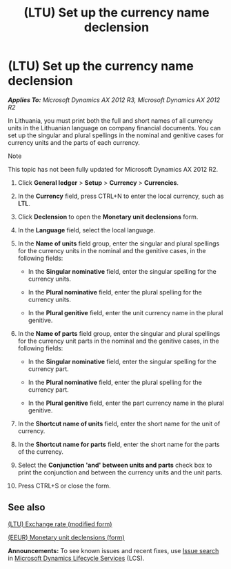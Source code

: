 ﻿---
title: (LTU) Set up the currency name declension
TOCTitle: (LTU) Set up the currency name declension
ms:assetid: 4e61ceb0-edc1-4c29-9733-611c19458546
ms:mtpsurl: https://technet.microsoft.com/en-us/library/JJ665076(v=AX.60)
ms:contentKeyID: 49386658
ms.date: 04/18/2014
mtps_version: v=AX.60
---

# (LTU) Set up the currency name declension 


_**Applies To:** Microsoft Dynamics AX 2012 R3, Microsoft Dynamics AX 2012 R2_

In Lithuania, you must print both the full and short names of all currency units in the Lithuanian language on company financial documents. You can set up the singular and plural spellings in the nominal and genitive cases for currency units and the parts of each currency.


> [!NOTE]
> <P>This topic has not been fully updated for Microsoft Dynamics AX 2012 R2.</P>



1.  Click **General ledger** \> **Setup** \> **Currency** \> **Currencies**.

2.  In the **Currency** field, press CTRL+N to enter the local currency, such as **LTL**.

3.  Click **Declension** to open the **Monetary unit declensions** form.

4.  In the **Language** field, select the local language.

5.  In the **Name of units** field group, enter the singular and plural spellings for the currency units in the nominal and the genitive cases, in the following fields:
    
      - In the **Singular nominative** field, enter the singular spelling for the currency units.
    
      - In the **Plural nominative** field, enter the plural spelling for the currency units.
    
      - In the **Plural genitive** field, enter the unit currency name in the plural genitive.

6.  In the **Name of parts** field group, enter the singular and plural spellings for the currency unit parts in the nominal and the genitive cases, in the following fields:
    
      - In the **Singular nominative** field, enter the singular spelling for the currency part.
    
      - In the **Plural nominative** field, enter the plural spelling for the currency part.
    
      - In the **Plural genitive** field, enter the part currency name in the plural genitive.

7.  In the **Shortcut name of units** field, enter the short name for the unit of currency.

8.  In the **Shortcut name for parts** field, enter the short name for the parts of the currency.

9.  Select the **Conjunction 'and' between units and parts** check box to print the conjunction and between the currency units and the unit parts.

10. Press CTRL+S or close the form.

## See also

[(LTU) Exchange rate (modified form)](https://technet.microsoft.com/en-us/library/jj665109\(v=ax.60\))

[(EEUR) Monetary unit declensions (form)](https://technet.microsoft.com/en-us/library/jj710691\(v=ax.60\))

  
**Announcements:** To see known issues and recent fixes, use [Issue search](http://go.microsoft.com/fwlink/?linkid=389258) in [Microsoft Dynamics Lifecycle Services](http://go.microsoft.com/fwlink/?linkid=306505) (LCS).

